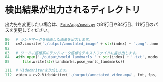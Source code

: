 # 検出結果が出力されるディレクトリ

出力先を変更したい場合は、[`Pose/app/pose.py`](https://github.com/AO2324-00/MediaPipe-Docker/blob/main/Pose/app/pose.py) の81行目や84行目、111行目のパスを変更してください。
```python
80   # ランドマークを描画した画像を出力します。
81   cv2.imwrite('./output/annotated_image' + str(index) + '.png', annotated_image)
82
83   # ワールド座標系のランドマーク座標をテキストファイルに書き出します。
84   with open('./output/world_lamdmarls_' + str(index) + '.txt', mode='w') as file:
85      file.write(str(landmarks.pose_world_landmarks))

111  # VideoWriterを作成します。
112  video = cv2.VideoWriter('./output/annotated_video.mp4', fmt, fps, (width, height))
```